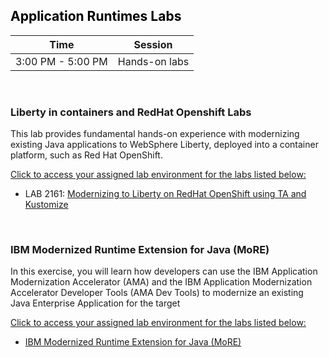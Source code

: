 
<h2 style="color:black">Application Runtimes Labs</h2>

Time | Session 
--------------|----------
3:00 PM - 5:00 PM | Hands-on labs


<br/>


### Liberty in containers and RedHat Openshift Labs

This lab provides fundamental hands-on experience with modernizing existing Java applications to WebSphere Liberty, deployed into a container platform, such as Red Hat OpenShift. 

  [Click to access your assigned lab environment for the labs listed below:](resources/Liberty%20OCP%20workshop.pdf)

  - LAB 2161: [Modernizing to Liberty on RedHat OpenShift using TA and Kustomize](https://github.com/IBMTechSales/liberty-containers-deployment-labs/tree/master/2161_1-Deploy-Liberty-OCP)
  
   
 <br/>

### IBM Modernized Runtime Extension for Java (MoRE)

In this exercise, you will learn how developers can use the IBM Application Modernization Accelerator (AMA) and the IBM Application Modernization Accelerator Developer Tools (AMA Dev Tools) to modernize an existing Java Enterprise Application for the target 
   
  [Click to access your assigned lab environment for the labs listed below:](resources/MoRE%20workshop%202025%20.pdf)
   
  - [IBM Modernized Runtime Extension for Java (MoRE)](https://github.com/LarsBesselmann/MoRE_WhereAMI_Lab)
    
  
 <br/>
